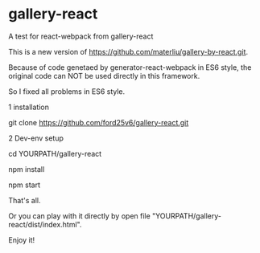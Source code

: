 # gallery-react
A test for react-webpack from gallery-react

This is a new version of https://github.com/materliu/gallery-by-react.git.

Because of code genetaed by generator-react-webpack in ES6 style, the original code can NOT be used directly in this framework.

So I fixed all problems in ES6 style.

1 installation

git clone https://github.com/ford25v6/gallery-react.git

2 Dev-env setup

cd YOURPATH/gallery-react

npm install

npm start

That's all.

Or you can play with it directly by open file "YOURPATH/gallery-react/dist/index.html".

Enjoy it!
